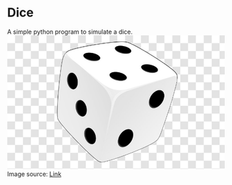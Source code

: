 # Dice
A simple python program to simulate a dice.</br>
<img src='https://github.com/slothtae/Dice/blob/main/image.png'></br>
Image source: <a href ='https://www.google.com/url?sa=i&url=https%3A%2F%2Fpnghut.com%2Fpng%2F81ZAPWKmbK%2Fdice-free-content-clip-art-royaltyfree-images-transparent-png&psig=AOvVaw2Y4wFE3acWxHb4_Ryu9viX&ust=1629377057438000&source=images&cd=vfe&ved=0CAsQjRxqFwoTCLCA3tjMuvICFQAAAAAdAAAAABAE' target=blank>Link</a>

